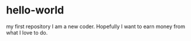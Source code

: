 # hello-world
my first repository
I am a new coder. Hopefully I want to earn money from what I love to do.

